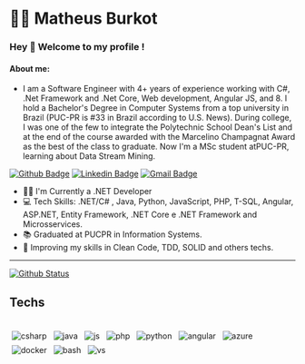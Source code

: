 # :man_technologist:  Matheus Burkot

### Hey 👋 Welcome to my profile !

#### About me:
- I am a Software Engineer with 4+ years of experience working with C#, .Net Framework and .Net Core, Web development, Angular JS, and 8. I hold a Bachelor's Degree in Computer Systems from a top university in Brazil (PUC-PR is #33 in Brazil according to U.S. News). During college, I was one of the few to integrate the Polytechnic School Dean's List and at the end of the course awarded with the Marcelino Champagnat Award as the best of the class to graduate. Now I'm a MSc student atPUC-PR, learning about Data Stream Mining.

[![Github Badge](https://img.shields.io/badge/-Github-000?style=flat-square&logo=Github&logoColor=white&link=https://github.com/mburkot)](https://github.com/mburkot)
[![Linkedin Badge](https://img.shields.io/badge/-LinkedIn-blue?style=flat-square&logo=Linkedin&logoColor=white&link=https://www.linkedin.com/in/matheusburkot/)](https://www.linkedin.com/in/matheusburkot/)
[![Gmail Badge](https://img.shields.io/badge/-Gmail-c14438?style=flat-square&logo=Gmail&logoColor=white&link=mailto:m.c.burkot@gmail.com)](mailto:m.c.burkot@gmail.com)

- :office_worker: I'm Currently a .NET Developer 
- :computer: Tech Skills: .NET/C# , Java, Python, JavaScript, PHP, T-SQL, Angular, ASP.NET, Entity Framework, .NET Core e .NET Framework and Microsservices.
- :books: Graduated at PUCPR in Information Systems. 
- 🌱 Improving my skills in Clean Code, TDD, SOLID and others techs. 
---
<div>

  [![Github Status](https://github-readme-stats.vercel.app/api?username=mburkot&show_icons=true&title_color=fff&icon_color=79ff97&text_color=9f9f9f&bg_color=151515)](https://github.com/mburkot)

<div>
  
## Techs

<div>
 <br>
<img src="https://github.com/Quadrified/Quadrified/blob/master/assets/svg/dev/languages/csharp_dotnet.svg" alt="csharp" style="vertical-align:top; margin:4px">
<img src="https://github.com/Quadrified/Quadrified/blob/master/assets/svg/dev/languages/java.svg" alt="java" style="vertical-align:top; margin:4px">
<img src="https://github.com/Quadrified/Quadrified/blob/master/assets/svg/dev/languages/js.svg" alt="js" style="vertical-align:top; margin:4px">
<img src="https://github.com/Quadrified/Quadrified/blob/master/assets/svg/dev/languages/php.svg" alt="php" style="vertical-align:top; margin:4px">
<img src="https://github.com/Quadrified/Quadrified/blob/master/assets/svg/dev/languages/python.svg" alt="python" style="vertical-align:top; margin:4px">
<img src="https://github.com/Quadrified/Quadrified/blob/master/assets/svg/dev/frameworks/%20angular.svg" alt="angular" style="vertical-align:top; margin:4px">
<img src="https://github.com/Quadrified/Quadrified/blob/master/assets/svg/dev/services/azure.svg" alt="azure" style="vertical-align:top; margin:4px">
<img src="https://github.com/Quadrified/Quadrified/blob/master/assets/svg/dev/services/dockerhub.svg" alt="docker" style="vertical-align:top; margin:4px">
<img src="https://github.com/Quadrified/Quadrified/blob/master/assets/svg/dev/tools/bash.svg" alt="bash" style="vertical-align:top; margin:4px">
<img src="https://github.com/Quadrified/Quadrified/blob/master/assets/svg/dev/tools/visualstudio.svg" alt="vs" style="vertical-align:top; margin:4px">
<br>
<div/>
